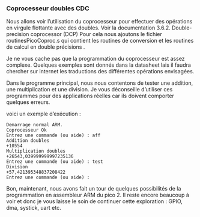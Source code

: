 ### Coprocesseur doubles CDC

Nous allons voir l’utilisation du coprocesseur pour effectuer des opérations en virgule flottante avec des doubles. Voir la documentation 3.6.2. Double-precision coprocessor (DCP)
Pour cela nous ajoutons le fichier routinesPicoCoproc.s qui contient les routines de conversion et les routines de calcul en double précisions .

Je ne vous cache pas que la programmation du coprocesseur est assez complexe.
Quelques exemples sont donnés dans la datasheet lais il faudra chercher sur internet les traductions des différentes opérations envisagées.

Dans le programme principal, nous nous contentons de tester une addition, une multiplication et une division.
Je vous déconseille d’utiliser ces programmes pour des applications réelles car ils doivent comporter quelques erreurs.

voici un exemple d’exécution :
```
Demarrage normal ARM.
Coprocesseur Ok
Entrez une commande (ou aide) : aff
Addition doubles
+10554
Multiplication doubles
+26543,039999999997235136
Entrez une commande (ou aide) : test
Division
+57,421395348837208422
Entrez une commande (ou aide) :
```
Bon, maintenant, nous avons fait un tour de quelques possibilités de la programmation en assembleur ARM du pico 2. Il reste encore beaucoup à voir et donc je vous laisse le soin de continuer cette exploration :  GPIO, dma, systick, uart etc.
